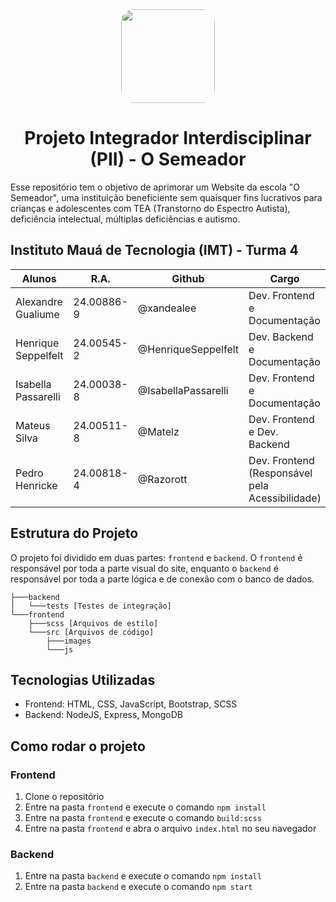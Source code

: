<center>
    <image src="./src/images/icon_SVG.svg" width="150" style="border-radius:20px"/>

# Projeto Integrador Interdisciplinar (PII) - O Semeador

</center>

Esse repositório tem o objetivo de aprimorar um Website da escola "O Semeador", uma instituição beneficiente sem quaisquer fins lucrativos para crianças e adolescentes com TEA (Transtorno do Espectro Autista), deficiência intelectual, múltiplas deficiências e autismo.

## Instituto Mauá de Tecnologia (IMT) - Turma 4

<center>

| Alunos              | R.A.       | Github              | Cargo        |
| ------------------- | ---------- | ------------------- | -------------|
| Alexandre Gualiume  | 24.00886-9 | @xandealee          | Dev. Frontend e Documentação |
| Henrique Seppelfelt | 24.00545-2 | @HenriqueSeppelfelt | Dev. Backend e Documentação |
| Isabella Passarelli | 24.00038-8 | @IsabellaPassarelli | Dev. Frontend e Documentação |
| Mateus Silva        | 24.00511-8 | @Matelz             | Dev. Frontend e Dev. Backend |
| Pedro Henricke      | 24.00818-4 | @Razorott           | Dev. Frontend (Responsável pela Acessibilidade) |

</center>

## Estrutura do Projeto

O projeto foi dividido em duas partes: `frontend` e `backend`. O `frontend` é responsável por toda a parte visual do site, enquanto o `backend` é responsável por toda a parte lógica e de conexão com o banco de dados.

```
├───backend
│   └───tests [Testes de integração]
└───frontend
    ├───scss [Arquivos de estilo]
    └───src [Arquivos de código]
        ├───images
        └───js
```

## Tecnologias Utilizadas

- Frontend: HTML, CSS, JavaScript, Bootstrap, SCSS
- Backend: NodeJS, Express, MongoDB

## Como rodar o projeto

### Frontend

1. Clone o repositório
2. Entre na pasta `frontend` e execute o comando `npm install`
3. Entre na pasta `frontend` e execute o comando `build:scss`
4. Entre na pasta `frontend` e abra o arquivo `index.html` no seu navegador

### Backend

1. Entre na pasta `backend` e execute o comando `npm install`
2. Entre na pasta `backend` e execute o comando `npm start`
